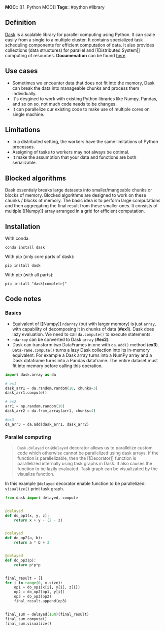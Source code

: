 **MOC**:: [[1. Python MOC]]
**Tags**:: #python #library
## Definition
[Dask](https://www.dask.org) is a scalable library for parallel computing using Python. It can scale easily from a single to a multiple cluster. It contains specialized task scheduling components for efficient computation of data. It also provides collections (data structures) for parallel and [[Distributed System]] computing of resources. **Documenation** can be found [here](https://docs.dask.org/en/stable/).
## Use cases
- Sometimes we encounter data that does not fit into the memory, Dask can break the data into manageable chunks and process them individually.
- It's desgined to work with existing Python libraries like Numpy, Pandas, and so on so, not much code needs to be changes.
- It can parallelize our existing code to make use of multiple cores on single machine.
## Limitations
- In a distributed setting, the workers have the same limitations of Python processes.
- Assigning of tasks to workers may not always be optimal.
- It make the assumption that your data and functions are both serializable.
## Blocked algorithms
Dask essentialy breaks large datasets into smaller/mangeable chunks or blocks of memory. Blocked algorithms are designed to work on these chunks / blocks of memory. The basic idea is to perform large computations and then aggregating the final result from these smaller ones. It consists of multiple [[Numpy]] array arranged in a grid for efficient computation.
## Installation
With conda:
```shell
conda install dask
```
With pip (only core parts of dask):
```shell
pip install dask
```
With pip (with all parts):
```shell
pip install "dask[complete]"
```
## Code notes
### Basics
- Equivalent of [[Numpy]] `ndarray` (but with larger memory) is just `array`, with capability of decomposing it in chunks of data (**#ex1**). Dask does lazy evaluation. We need to call `da.compute()` to execute statements.
- `ndarray` can be converted to Dask `array` (**#ex2**).
- Dask can transform two DataFrames in one with `da.add()` method (**ex3**).
`DataFrame.compute()` turns a lazy Dask collection into its in-memory equivalent. For example a Dask array turns into a NumPy array and a Dask dataframe turns into a Pandas dataframe. The entire dataset must fit into memory before calling this operation.
```python
import dask.array as da

# ex1
dask_arr1 = da.random.random(10, chunks=3)
dask_arr1.compute()

# ex2
arr1 = np.random.random(10)
dask_arr2 = da.from_array(arr1, chunks=4)

#ex3
da_arr3 = da.add(dask_arr1, dask_arr2)
```
### Parallel computing
 >`Dask.delayed` or `@delayed` decorator allows us to parallelize custom code which otherwise cannot be parallelized using dask arrays. If the function is parallelizable, then the [[Decorator]] function is parallelized internally using task graphs in Dask. It also causes the function to be lazily evaluated. Task graph can be visualizated by the visualize function.

In this example `@delayed` decorator enable function to be parallelized. `visualize()` print task graph.
```python
from dask import delayed, compute


@delayed
def do_op1(x, y, z):
	return x + y - (2 - z)


@delayed
def do_op2(a, b):
	return a * b + 3


@delayed
def do_op3(p):
	return p*p*p


final_result = []
for i in range(0, x.size):
	op1 = do_op1(x[i], y[i], z[i])
	op2 = do_op2(op1, y[i])
	op3 = do_op3(op2)
	final_result.append(op3)


final_sum = delayed(sum)(final_result)
final_sum.compute()
final_sum.visualize()
```
